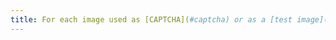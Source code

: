 ```yaml
---
title: For each image used as [CAPTCHA](#captcha) or as a [test image](#image-test), with a [text alternative](#textual-alternative-image), does this alternative describe the nature and the purpose of the image?
---
```

